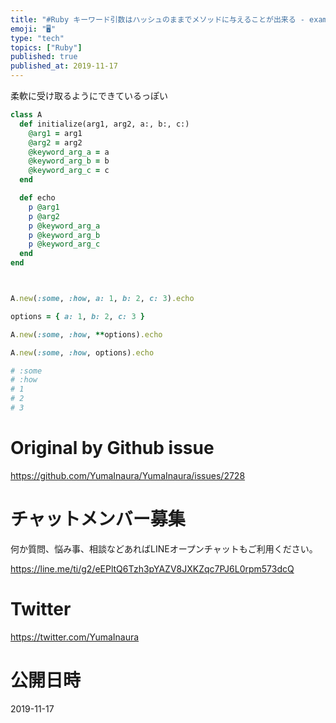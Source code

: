 ```yaml
---
title: "#Ruby キーワード引数はハッシュのままでメソッドに与えることが出来る - example : pass method keyword a"
emoji: "🖥"
type: "tech"
topics: ["Ruby"]
published: true
published_at: 2019-11-17
---
```


柔軟に受け取るようにできているっぽい

```rb
class A
  def initialize(arg1, arg2, a:, b:, c:)
    @arg1 = arg1
    @arg2 = arg2
    @keyword_arg_a = a
    @keyword_arg_b = b
    @keyword_arg_c = c
  end

  def echo
    p @arg1
    p @arg2
    p @keyword_arg_a
    p @keyword_arg_b
    p @keyword_arg_c
  end
end



A.new(:some, :how, a: 1, b: 2, c: 3).echo

options = { a: 1, b: 2, c: 3 }

A.new(:some, :how, **options).echo

A.new(:some, :how, options).echo

# :some
# :how
# 1
# 2
# 3

```

# Original by Github issue

https://github.com/YumaInaura/YumaInaura/issues/2728








<!-- Update From Qiita API -->

# チャットメンバー募集


何か質問、悩み事、相談などあればLINEオープンチャットもご利用ください。

https://line.me/ti/g2/eEPltQ6Tzh3pYAZV8JXKZqc7PJ6L0rpm573dcQ





# Twitter


https://twitter.com/YumaInaura


<!-- Update From Qiita API -->



# 公開日時

2019-11-17
